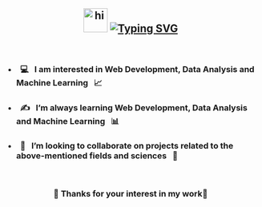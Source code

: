 ## <div align="center"><img src="https://user-images.githubusercontent.com/1303154/88677602-1635ba80-d120-11ea-84d8-d263ba5fc3c0.gif" width="48px" height="48px" alt="hi"> [![Typing SVG](https://readme-typing-svg.demolab.com?font=Poppins&weight=600&size=30&duration=4000&pause=1000&color=indigo&background=46FFD100&width=535&lines=Hi+there!+I'm+Alianna📚)](https://git.io/typing-svg)</div>
<br>

- ###  &nbsp; 💻  &nbsp; I am interested in Web Development, Data Analysis and Machine Learning   &nbsp; 📈
- ###  &nbsp; ✍  &nbsp; I’m always learning Web Development, Data Analysis and Machine Learning  &nbsp; 📊
- ###  &nbsp; 🤝  &nbsp; I’m looking to collaborate on projects related to the above-mentioned fields and sciences  &nbsp; 📝
<br>


  ### <div align="center"> 🤗 Thanks for your interest in my work🙏 </div>
